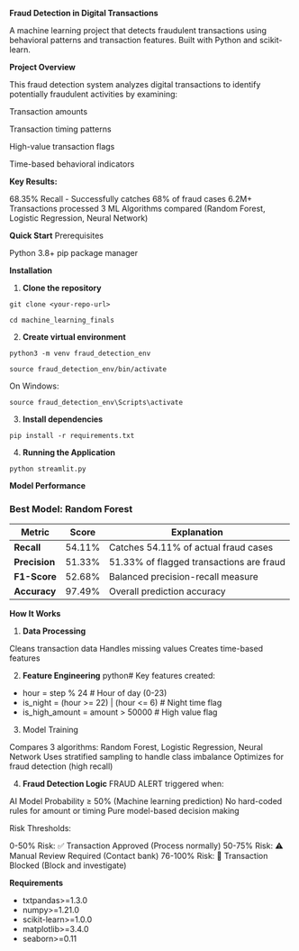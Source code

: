 **Fraud Detection in Digital Transactions**

A machine learning project that detects fraudulent transactions using behavioral patterns and transaction features. Built with Python and scikit-learn.

**Project Overview**

This fraud detection system analyzes digital transactions to identify potentially fraudulent activities by examining:

Transaction amounts

Transaction timing patterns

High-value transaction flags

Time-based behavioral indicators


**Key Results:**

68.35% Recall - Successfully catches 68% of fraud cases
6.2M+ Transactions processed
3 ML Algorithms compared (Random Forest, Logistic Regression, Neural Network)

**Quick Start**
Prerequisites

Python 3.8+
pip package manager

**Installation**

1. **Clone the repository**

```git clone <your-repo-url>```

```cd machine_learning_finals```

2. **Create virtual environment**

```python3 -m venv fraud_detection_env```

```source fraud_detection_env/bin/activate``` 

On Windows: 

```source fraud_detection_env\Scripts\activate```

3. **Install dependencies**

```pip install -r requirements.txt```

4. **Running the Application**

```python streamlit.py```

**Model Performance**
### Best Model: Random Forest

| Metric | Score | Explanation |
|--------|-------|-------------|
| **Recall** | 54.11% | Catches 54.11% of actual fraud cases |
| **Precision** | 51.33% | 51.33% of flagged transactions are fraud |
| **F1-Score** | 52.68% | Balanced precision-recall measure |
| **Accuracy** | 97.49% | Overall prediction accuracy |

**How It Works**
1. **Data Processing**

Cleans transaction data
Handles missing values
Creates time-based features

2. **Feature Engineering**
python# Key features created:
- hour = step % 24                    # Hour of day (0-23)
- is_night = (hour >= 22) | (hour <= 6)  # Night time flag
- is_high_amount = amount > 50000     # High value flag

3. Model Training

Compares 3 algorithms: Random Forest, Logistic Regression, Neural Network
Uses stratified sampling to handle class imbalance
Optimizes for fraud detection (high recall)

4. **Fraud Detection Logic**
FRAUD ALERT triggered when:

AI Model Probability ≥ 50% (Machine learning prediction)
No hard-coded rules for amount or timing
Pure model-based decision making

Risk Thresholds:

0-50% Risk: ✅ Transaction Approved (Process normally)
50-75% Risk: ⚠️ Manual Review Required (Contact bank)
76-100% Risk: 🚫 Transaction Blocked (Block and investigate)

**Requirements**
- txtpandas>=1.3.0
- numpy>=1.21.0
- scikit-learn>=1.0.0
- matplotlib>=3.4.0
- seaborn>=0.11